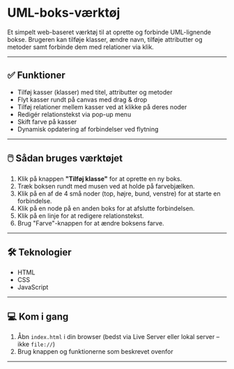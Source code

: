 # UML-boks-værktøj

Et simpelt web-baseret værktøj til at oprette og forbinde UML-lignende bokse. Brugeren kan tilføje klasser, ændre navn, tilføje attributter og metoder samt forbinde dem med relationer via klik.

---

## ✅ Funktioner

- Tilføj kasser (klasser) med titel, attributter og metoder
- Flyt kasser rundt på canvas med drag & drop
- Tilføj relationer mellem kasser ved at klikke på deres noder
- Redigér relationstekst via pop-up menu
- Skift farve på kasser
- Dynamisk opdatering af forbindelser ved flytning

---

## 🖱️ Sådan bruges værktøjet

1. Klik på knappen **"Tilføj klasse"** for at oprette en ny boks.
2. Træk boksen rundt med musen ved at holde på farvebjælken.
3. Klik på en af de 4 små noder (top, højre, bund, venstre) for at starte en forbindelse.
4. Klik på en node på en anden boks for at afslutte forbindelsen.
5. Klik på en linje for at redigere relationstekst.
6. Brug "Farve"-knappen for at ændre boksens farve.

---

## 🛠 Teknologier

- HTML
- CSS
- JavaScript

---

## 💻 Kom i gang

1. Åbn `index.html` i din browser (bedst via Live Server eller lokal server – ikke `file://`)
2. Brug knappen og funktionerne som beskrevet ovenfor

---